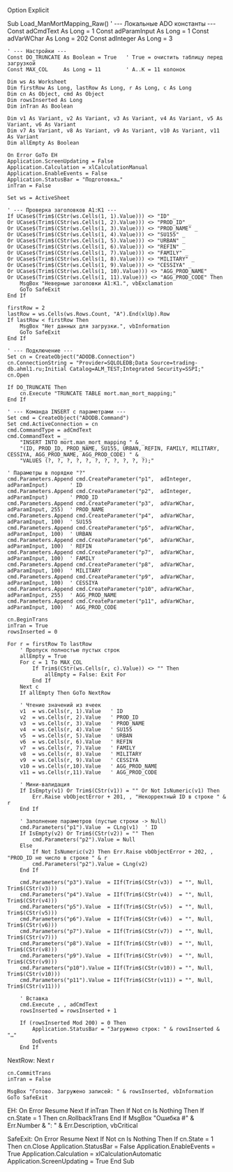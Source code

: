 Option Explicit

Sub Load_ManMortMapping_Raw()
    ' --- Локальные ADO константы ---
    Const adCmdText   As Long = 1
    Const adParamInput As Long = 1
    Const adVarWChar  As Long = 202
    Const adInteger   As Long = 3

    ' --- Настройки ---
    Const DO_TRUNCATE As Boolean = True   ' True = очистить таблицу перед загрузкой
    Const MAX_COL     As Long = 11        ' A..K = 11 колонок

    Dim ws As Worksheet
    Dim firstRow As Long, lastRow As Long, r As Long, c As Long
    Dim cn As Object, cmd As Object
    Dim rowsInserted As Long
    Dim inTran As Boolean

    Dim v1 As Variant, v2 As Variant, v3 As Variant, v4 As Variant, v5 As Variant, v6 As Variant
    Dim v7 As Variant, v8 As Variant, v9 As Variant, v10 As Variant, v11 As Variant
    Dim allEmpty As Boolean

    On Error GoTo EH
    Application.ScreenUpdating = False
    Application.Calculation = xlCalculationManual
    Application.EnableEvents = False
    Application.StatusBar = "Подготовка…"
    inTran = False

    Set ws = ActiveSheet

    ' --- Проверка заголовков A1:K1 ---
    If UCase$(Trim$(CStr(ws.Cells(1, 1).Value))) <> "ID" _
    Or UCase$(Trim$(CStr(ws.Cells(1, 2).Value))) <> "PROD_ID" _
    Or UCase$(Trim$(CStr(ws.Cells(1, 3).Value))) <> "PROD_NAME" _
    Or UCase$(Trim$(CStr(ws.Cells(1, 4).Value))) <> "SU155" _
    Or UCase$(Trim$(CStr(ws.Cells(1, 5).Value))) <> "URBAN" _
    Or UCase$(Trim$(CStr(ws.Cells(1, 6).Value))) <> "REFIN" _
    Or UCase$(Trim$(CStr(ws.Cells(1, 7).Value))) <> "FAMILY" _
    Or UCase$(Trim$(CStr(ws.Cells(1, 8).Value))) <> "MILITARY" _
    Or UCase$(Trim$(CStr(ws.Cells(1, 9).Value))) <> "CESSIYA" _
    Or UCase$(Trim$(CStr(ws.Cells(1, 10).Value))) <> "AGG_PROD_NAME" _
    Or UCase$(Trim$(CStr(ws.Cells(1, 11).Value))) <> "AGG_PROD_CODE" Then
        MsgBox "Неверные заголовки A1:K1.", vbExclamation
        GoTo SafeExit
    End If

    firstRow = 2
    lastRow = ws.Cells(ws.Rows.Count, "A").End(xlUp).Row
    If lastRow < firstRow Then
        MsgBox "Нет данных для загрузки.", vbInformation
        GoTo SafeExit
    End If

    ' --- Подключение ---
    Set cn = CreateObject("ADODB.Connection")
    cn.ConnectionString = "Provider=SQLOLEDB;Data Source=trading-db.ahml1.ru;Initial Catalog=ALM_TEST;Integrated Security=SSPI;"
    cn.Open

    If DO_TRUNCATE Then
        cn.Execute "TRUNCATE TABLE mort.man_mort_mapping;"
    End If

    ' --- Команда INSERT с параметрами ---
    Set cmd = CreateObject("ADODB.Command")
    Set cmd.ActiveConnection = cn
    cmd.CommandType = adCmdText
    cmd.CommandText = _
        "INSERT INTO mort.man_mort_mapping " & _
        "(ID, PROD_ID, PROD_NAME, SU155, URBAN, REFIN, FAMILY, MILITARY, CESSIYA, AGG_PROD_NAME, AGG_PROD_CODE) " & _
        "VALUES (?, ?, ?, ?, ?, ?, ?, ?, ?, ?, ?);"

    ' Параметры в порядке "?"
    cmd.Parameters.Append cmd.CreateParameter("p1",  adInteger,  adParamInput)       ' ID
    cmd.Parameters.Append cmd.CreateParameter("p2",  adInteger,  adParamInput)       ' PROD_ID
    cmd.Parameters.Append cmd.CreateParameter("p3",  adVarWChar, adParamInput, 255)  ' PROD_NAME
    cmd.Parameters.Append cmd.CreateParameter("p4",  adVarWChar, adParamInput, 100)  ' SU155
    cmd.Parameters.Append cmd.CreateParameter("p5",  adVarWChar, adParamInput, 100)  ' URBAN
    cmd.Parameters.Append cmd.CreateParameter("p6",  adVarWChar, adParamInput, 100)  ' REFIN
    cmd.Parameters.Append cmd.CreateParameter("p7",  adVarWChar, adParamInput, 100)  ' FAMILY
    cmd.Parameters.Append cmd.CreateParameter("p8",  adVarWChar, adParamInput, 100)  ' MILITARY
    cmd.Parameters.Append cmd.CreateParameter("p9",  adVarWChar, adParamInput, 100)  ' CESSIYA
    cmd.Parameters.Append cmd.CreateParameter("p10", adVarWChar, adParamInput, 255)  ' AGG_PROD_NAME
    cmd.Parameters.Append cmd.CreateParameter("p11", adVarWChar, adParamInput, 100)  ' AGG_PROD_CODE

    cn.BeginTrans
    inTran = True
    rowsInserted = 0

    For r = firstRow To lastRow
        ' Пропуск полностью пустых строк
        allEmpty = True
        For c = 1 To MAX_COL
            If Trim$(CStr(ws.Cells(r, c).Value)) <> "" Then
                allEmpty = False: Exit For
            End If
        Next c
        If allEmpty Then GoTo NextRow

        ' Чтение значений из ячеек
        v1  = ws.Cells(r, 1).Value   ' ID
        v2  = ws.Cells(r, 2).Value   ' PROD_ID
        v3  = ws.Cells(r, 3).Value   ' PROD_NAME
        v4  = ws.Cells(r, 4).Value   ' SU155
        v5  = ws.Cells(r, 5).Value   ' URBAN
        v6  = ws.Cells(r, 6).Value   ' REFIN
        v7  = ws.Cells(r, 7).Value   ' FAMILY
        v8  = ws.Cells(r, 8).Value   ' MILITARY
        v9  = ws.Cells(r, 9).Value   ' CESSIYA
        v10 = ws.Cells(r,10).Value   ' AGG_PROD_NAME
        v11 = ws.Cells(r,11).Value   ' AGG_PROD_CODE

        ' Мини-валидация
        If IsEmpty(v1) Or Trim$(CStr(v1)) = "" Or Not IsNumeric(v1) Then
            Err.Raise vbObjectError + 201, , "Некорректный ID в строке " & r
        End If

        ' Заполнение параметров (пустые строки -> Null)
        cmd.Parameters("p1").Value  = CLng(v1)  ' ID
        If IsEmpty(v2) Or Trim$(CStr(v2)) = "" Then
            cmd.Parameters("p2").Value = Null
        Else
            If Not IsNumeric(v2) Then Err.Raise vbObjectError + 202, , "PROD_ID не число в строке " & r
            cmd.Parameters("p2").Value = CLng(v2)
        End If

        cmd.Parameters("p3").Value  = IIf(Trim$(CStr(v3))  = "", Null, Trim$(CStr(v3)))
        cmd.Parameters("p4").Value  = IIf(Trim$(CStr(v4))  = "", Null, Trim$(CStr(v4)))
        cmd.Parameters("p5").Value  = IIf(Trim$(CStr(v5))  = "", Null, Trim$(CStr(v5)))
        cmd.Parameters("p6").Value  = IIf(Trim$(CStr(v6))  = "", Null, Trim$(CStr(v6)))
        cmd.Parameters("p7").Value  = IIf(Trim$(CStr(v7))  = "", Null, Trim$(CStr(v7)))
        cmd.Parameters("p8").Value  = IIf(Trim$(CStr(v8))  = "", Null, Trim$(CStr(v8)))
        cmd.Parameters("p9").Value  = IIf(Trim$(CStr(v9))  = "", Null, Trim$(CStr(v9)))
        cmd.Parameters("p10").Value = IIf(Trim$(CStr(v10)) = "", Null, Trim$(CStr(v10)))
        cmd.Parameters("p11").Value = IIf(Trim$(CStr(v11)) = "", Null, Trim$(CStr(v11)))

        ' Вставка
        cmd.Execute , , adCmdText
        rowsInserted = rowsInserted + 1

        If (rowsInserted Mod 200) = 0 Then
            Application.StatusBar = "Загружено строк: " & rowsInserted & "…"
            DoEvents
        End If

NextRow:
    Next r

    cn.CommitTrans
    inTran = False

    MsgBox "Готово. Загружено записей: " & rowsInserted, vbInformation
    GoTo SafeExit

EH:
    On Error Resume Next
    If inTran Then
        If Not cn Is Nothing Then If cn.State = 1 Then cn.RollbackTrans
    End If
    MsgBox "Ошибка #" & Err.Number & ": " & Err.Description, vbCritical

SafeExit:
    On Error Resume Next
    If Not cn Is Nothing Then If cn.State = 1 Then cn.Close
    Application.StatusBar = False
    Application.EnableEvents = True
    Application.Calculation = xlCalculationAutomatic
    Application.ScreenUpdating = True
End Sub
